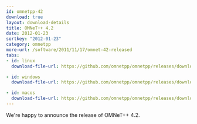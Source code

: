 ```yaml
---
id: omnetpp-42
download: true
layout: download-details
title: OMNeT++ 4.2
date: 2012-01-23
sortkey: "2012-01-23"
category: omnetpp
more-url: /software/2011/11/17/omnet-42-released
tabs:
- id: linux
  download-file-url: https://github.com/omnetpp/omnetpp/releases/download/omnetpp-4.2/omnetpp-4.2-src.tgz

- id: windows
  download-file-url: https://github.com/omnetpp/omnetpp/releases/download/omnetpp-4.2/omnetpp-4.2-src-windows.zip

- id: macos
  download-file-url: https://github.com/omnetpp/omnetpp/releases/download/omnetpp-4.2/omnetpp-4.2-src.tgz
---
```


We're happy to announce the release of OMNeT++ 4.2.
